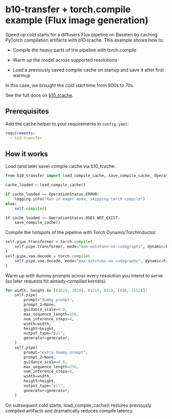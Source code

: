 # b10‑transfer + torch.compile example (Flux image generation)

Speed up cold starts for a diffusers Flux pipeline on Baseten by caching PyTorch compilation artifacts with b10‑tcache. This example shows how to:

- Compile the heavy parts of the pipeline with torch.compile

- Warm up the model across supported resolutions

- Load a previously saved compile cache on startup and save it after first warmup

In this case, we brought the cold start time from 900s to 70s.

See the full docs on [b10_tcache](https://docs.baseten.co/development/model/b10-tcache).

## Prerequisites

Add the cache helper to your requirements in `config.yaml`:

```yaml
requirements:
  - b10-transfer
```

## How it works

Load (and later save) compile cache via b10_tcache:

```python
from b10_transfer import load_compile_cache, save_compile_cache, OperationStatus

cache_loaded = load_compile_cache()

if cache_loaded == OperationStatus.ERROR:
    logging.info("Run in eager mode, skipping torch compile")
else:
    self.compile()

if cache_loaded == OperationStatus.DOES_NOT_EXIST:
    save_compile_cache()
```

Compile the hotspots of the pipeline with Torch Dynamo/TorchInductor:

```python
self.pipe.transformer = torch.compile(
    self.pipe.transformer, mode="max-autotune-no-cudagraphs", dynamic=False
)
self.pipe.vae.decode = torch.compile(
    self.pipe.vae.decode, mode="max-autotune-no-cudagraphs", dynamic=False
)
```

Warm up with dummy prompts across every resolution you intend to serve (so later requests hit already‑compiled kernels):

```python
for width, height in [(1024, 1024), (1216, 832), (896, 1152)]:
    self.pipe(
        prompt="dummy prompt",
        prompt_2=None,
        guidance_scale=0.0,
        max_sequence_length=256,
        num_inference_steps=4,
        width=width,
        height=height,
        output_type="pil",
        generator=generator,
    )
    self.pipe(
        prompt="extra dummy prompt",
        prompt_2=None,
        guidance_scale=0.0,
        max_sequence_length=256,
        num_inference_steps=4,
        width=width,
        height=height,
        output_type="pil",
        generator=generator,
    )
```

On subsequent cold starts, load_compile_cache() restores previously compiled artifacts and dramatically reduces compile latency.
